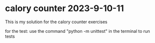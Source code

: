 # calory counter 2023-9-10-11
This is my solution for the calory counter exercises

for the test:
use the command "python -m unittest" in the terminal to run tests
